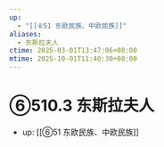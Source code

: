 ```yaml
---
up:
  - "[[⑥51 东欧民族、中欧民族]]"
aliases:
  - 东斯拉夫人
ctime: 2025-03-01T13:47:06+08:00
mtime: 2025-10-01T11:40:30+08:00
---
```


# ⑥510.3 东斯拉夫人

- up: [[⑥51 东欧民族、中欧民族]]
